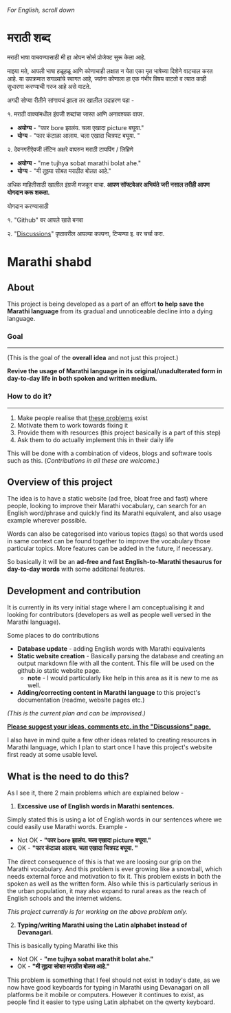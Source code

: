 *For English, scroll down*

# मराठी शब्द

मराठी भाषा वाचवण्यासाठी मी हा ओपन सोर्स प्रोजेक्ट सुरू केला आहे. 

माझ्या मते, आपली भाषा हळूहळू आणि कोणाचाही लक्षात न येता एका मृत भाषेच्या दिशेने वाटचाल करत आहे. 
या उपक्रमात सगळ्यांचे स्वागत आहे, ज्यांना कोणाला हा एक गंभीर विषय वाटतो व त्यात काही सुधारणा करण्याची गरज आहे असे वाटते. 

अगदी सोप्या रीतीने सांगायचं झाला तर खालील उदाहरण पहा - 

१. मराठी वाक्यांमधील इंग्रजी शब्दांचा जास्त आणि अनावश्यक वापर.

  - **अयोग्य** - "फार bore झालंय. चला एखादा picture बघूया."
  - **योग्य** - "फार कंटाळा आलाय. चला एखादा चित्रपट बघूया. "

२. देवनगरीऐवजी लॅटिन अक्षरे वापरुन मराठी टायपिंग / लिहिणे

  - **अयोग्य** - "me tujhya sobat marathi bolat ahe."
  - **योग्य** - "मी तुझ्या सोबत मराठीत बोलत आहे."

अधिक माहितीसाठी खालील इंग्रजी मजकूर वाचा.
**आपण सॉफ्टवेअर अभियंते जरी नसाल तरीही आपण योगदान करू शकता.**

योगदान करण्यासाठी 

१. "Github" वर आपले खाते बनवा 

२. "[Discussions](https://github.com/mukta-strot/marathi-shabd/discussions)" पृष्ठावरील आपल्या कल्पना, टिप्पण्या इ. वर चर्चा करा.

# Marathi shabd

## About

This project is being developed as a part of an effort **to help save the Marathi 
language** from its gradual and unnoticeable decline into a dying language.


### Goal
---

(This is the goal of the **overall idea** and not just this project.)

**Revive the usage of Marathi language in its original/unadulterated
form in day-to-day life in both spoken and written medium.**


### How to do it?

---

1. Make people realise that [these problems](#problems) exist
2. Motivate them to work towards fixing it
3. Provide them with resources (this project basically is a part of this step)
4. Ask them to do actually implement this in their daily life

This will be done with a combination of videos, blogs and software tools
such as this.
(*Contributions in all these are welcome.*)

## Overview of this project

The idea is to have a static website (ad free, bloat free and fast) where 
people, looking to improve their Marathi vocabulary, can search for an English 
word/phrase and quickly find its Marathi equivalent, and also usage example 
wherever possible.

Words can also be categorised into various topics (tags) so that words used in
same context can be found together to improve the vocabulary those particular 
topics. More features can be added in the future, if necessary.

So basically it will be an **ad-free and fast English-to-Marathi thesaurus for 
day-to-day words** with some additonal features.

## Development and contribution
It is currently in its very initial stage where I am conceptualising it and
looking for contributors (developers as well as people well versed in the
Marathi language).

Some places to do contributions

- **Database update** - adding English words with Marathi equivalents
- **Static website creation** - Basically parsing the database and creating an 
output markdown file with all the content. This file will be used on the 
github.io static website page. 
  - **note** - I would particularly like help in this area as it is new to me as
well.
- **Adding/correcting content in Marathi language** to this project's 
documentation (readme, website pages etc.)

*(This is the current plan and can be improvised.)*

**[Please suggest your ideas, comments etc. in the "Discussions"
page.](https://github.com/mukta-strot/marathi-shabd/discussions)**

I also have in mind quite a few other ideas related to creating resources in 
Marathi language, which I plan to start once I have this project's website first
 ready at some usable level.

## What is the need to do this?<a name="problems"></a>

As I see it, there 2 main problems which are explained below -

1. **Excessive use of English words in Marathi sentences.**

Simply stated this is using a lot of English words in our sentences where 
we could easily use Marathi words. Example - 

  - Not OK - **"फार bore झालंय. चला एखादा picture बघूया."** 
  - OK - **"फार कंटाळा आलाय. चला एखादा चित्रपट बघूया. "**

 The direct consequence of this is that we are loosing our grip on the Marathi
vocabulary. And this problem is ever growing like a snowball, which needs
external force and motivation to fix it. This problem exists in both the spoken
as well as the written form. Also while this is particularly serious in the 
urban population, it may also expand to rural areas as the reach of English 
schools and the internet widens. 

*This project currently is for working on the above problem only.*

2. **Typing/writing Marathi using the Latin alphabet instead of Devanagari.** 

This is basically typing Marathi like this 

   - Not OK - **"me tujhya sobat marathit bolat ahe."**
   - OK - **"मी तुझ्या सोबत मराठीत बोलत आहे."**
   
This problem is something that I feel should not exist in today's date, as we 
now have good keyboards for typing in Marathi using Devanagari on all platforms 
be it mobile or computers.  However it continues to exist, as people find it 
easier to type using Latin alphabet on the qwerty keyboard.
